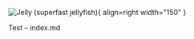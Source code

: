 ![Jelly (superfast jellyfish)](https://jelly-rdf.github.io/assets/jelly.webp){ align=right width="150" }

Test – index.md
